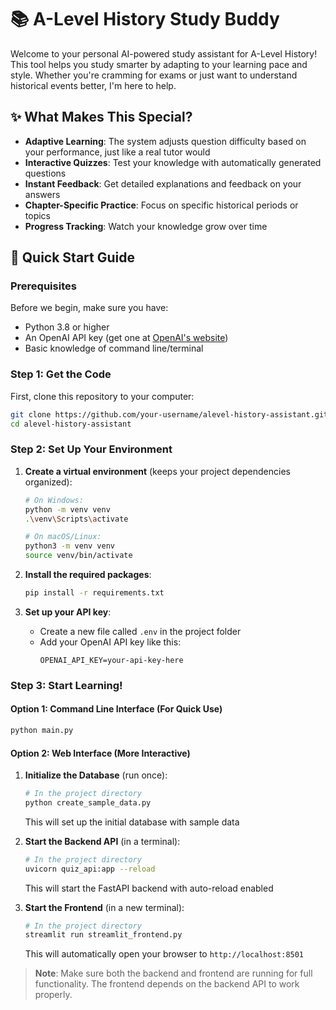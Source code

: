 # 📚 A-Level History Study Buddy

Welcome to your personal AI-powered study assistant for A-Level History! This tool helps you study smarter by adapting to your learning pace and style. Whether you're cramming for exams or just want to understand historical events better, I'm here to help.

## ✨ What Makes This Special?

- **Adaptive Learning**: The system adjusts question difficulty based on your performance, just like a real tutor would
- **Interactive Quizzes**: Test your knowledge with automatically generated questions
- **Instant Feedback**: Get detailed explanations and feedback on your answers
- **Chapter-Specific Practice**: Focus on specific historical periods or topics
- **Progress Tracking**: Watch your knowledge grow over time

## 🚀 Quick Start Guide

### Prerequisites
Before we begin, make sure you have:
- Python 3.8 or higher
- An OpenAI API key (get one at [OpenAI's website](https://platform.openai.com/))
- Basic knowledge of command line/terminal

### Step 1: Get the Code
First, clone this repository to your computer:
```bash
git clone https://github.com/your-username/alevel-history-assistant.git
cd alevel-history-assistant
```

### Step 2: Set Up Your Environment

1. **Create a virtual environment** (keeps your project dependencies organized):
   ```bash
   # On Windows:
   python -m venv venv
   .\venv\Scripts\activate
   
   # On macOS/Linux:
   python3 -m venv venv
   source venv/bin/activate
   ```

2. **Install the required packages**:
   ```bash
   pip install -r requirements.txt
   ```

3. **Set up your API key**:
   - Create a new file called `.env` in the project folder
   - Add your OpenAI API key like this:
     ```
     OPENAI_API_KEY=your-api-key-here
     ```

### Step 3: Start Learning!

#### Option 1: Command Line Interface (For Quick Use)
```bash
python main.py
```

#### Option 2: Web Interface (More Interactive)

1. **Initialize the Database** (run once):
   ```bash
   # In the project directory
   python create_sample_data.py
   ```
   This will set up the initial database with sample data

2. **Start the Backend API** (in a terminal):
   ```bash
   # In the project directory
   uvicorn quiz_api:app --reload
   ```
   This will start the FastAPI backend with auto-reload enabled

2. **Start the Frontend** (in a new terminal):
   ```bash
   # In the project directory
   streamlit run streamlit_frontend.py
   ```
   This will automatically open your browser to `http://localhost:8501`

> **Note**: Make sure both the backend and frontend are running for full functionality. The frontend depends on the backend API to work properly.

